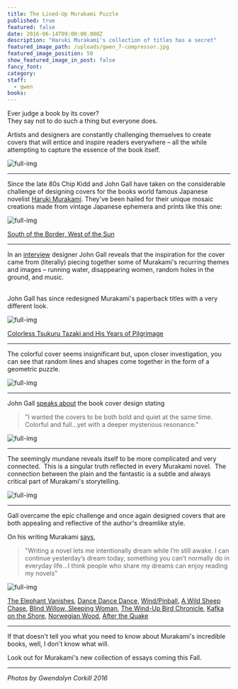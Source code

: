 ```yaml
---
title: The Lined-Up Murakami Puzzle
published: true
featured: false
date: 2016-06-14T09:00:00.000Z
description: "Haruki Murakami's collection of titles has a secret"
featured_image_path: /uploads/gwen_7-compressor.jpg
featured_image_position: 50
show_featured_image_in_post: false
fancy_font:
category:
staff:
  - gwen
books:
---
```



Ever judge a book by its cover?
<br>They say not to do such a thing but everyone does.&nbsp;

Artists and designers are constantly challenging themselves to create covers that will entice and inspire readers everywhere – all the while attempting to capture the essence of the book itself.

![full-img](/uploads/versions/gwen_1-compressor---x----700-467x---.jpg)

---

Since the late 80s Chip Kidd and John Gall have taken on the considerable challenge of designing covers for the books world famous Japanese novelist [Haruki Murakami](http://www.harukimurakami.com/). They've been hailed for their unique mosaic creations made from vintage Japanese ephemera and prints like this one:

![full-img](/uploads/versions/gwen_2-compressor---x----700-467x---.jpg)

[South of the Border, West of the Sun](http://www.brooklinebooksmith-shop.com/book/9780679767398)

---

In an [interview](http://www.harukimurakami.com/resource_category/q_and_a)&nbsp;designer John Gall reveals that the inspiration for the cover came from (literally) piecing together some of Murakami's recurring themes and images – running water, disappearing women, random holes in the ground, and music.

<br>John Gall has since redesigned Murakami's paperback titles with a very different look.

![full-img](/uploads/versions/gwen_3-compressor---x----700-527x---.jpg)

[Colorless Tsukuru Tazaki and His Years of Pilgrimage](http://www.brooklinebooksmith-shop.com/book/9780804170123)

---

The colorful cover seems insignificant but, upon closer investigation, you can see that random lines and shapes come together in the form of a geometric puzzle.

![full-img](/uploads/versions/gwen-ex-compressor---x----700-467x---.jpg)

---

John Gall [speaks about](http://www.harukimurakami.com/resource_category/q_and_a) the book cover design stating

> "I wanted the covers to be both bold and quiet at the same time. Colorful and full…yet with a deeper mysterious resonance."

![full-img](/uploads/versions/gwen_4-compressor---x----467-700x---.jpg)

---

The seemingly mundane reveals itself to be more complicated and very connected. &nbsp;This is a singular truth reflected in every Murakami novel. &nbsp;The connection between the plain and the fantastic is a subtle and always critical part of Murakami's storytelling.

![full-img](/uploads/versions/gwen_5-compressor---x----700-467x---.jpg)

---

Gall overcame the epic challenge and once again designed covers that are both appealing and reflective of the author's dreamlike style.

On his writing Murakami [says](http://www.harukimurakami.com/resource_category/q_and_a/questions-for-haruki-murakami-about-kafka-on-the-shore),

> "Writing a novel lets me intentionally dream while I’m still awake. I can continue yesterday’s dream today, something you can’t normally do in everyday life…I think people who share my dreams can enjoy reading my novels"

![full-img](/uploads/versions/gwen_6-compressor---x----542-700x---.jpg)

[The Elephant Vanishes](http://www.brooklinebooksmith-shop.com/book/9780679750536), [Dance Dance Dance](http://www.brooklinebooksmith-shop.com/book/9780679753797), [Wind/Pinball](http://www.brooklinebooksmith-shop.com/book/9780804170147),&nbsp;[A Wild Sheep Chase](http://www.brooklinebooksmith-shop.com/book/9780375718946),&nbsp;[Blind Willow, Sleeping Woman](http://www.brooklinebooksmith-shop.com/book/9781400096084),&nbsp;[The Wind-Up Bird Chronicle](http://www.brooklinebooksmith-shop.com/book/9780679775430), [Kafka on the Shore](http://www.brooklinebooksmith-shop.com/book/9781400079278), [Norwegian Wood](http://www.brooklinebooksmith-shop.com/book/9780375704024), [After the Quake](http://www.brooklinebooksmith-shop.com/book/9780375713279)

---

If that doesn't tell you what you need to know about Murakami's incredible books, well, I don't know what will.

Look out for Murakami's new collection of essays coming this Fall.

---

*Photos by Gwendolyn Corkill 2016*